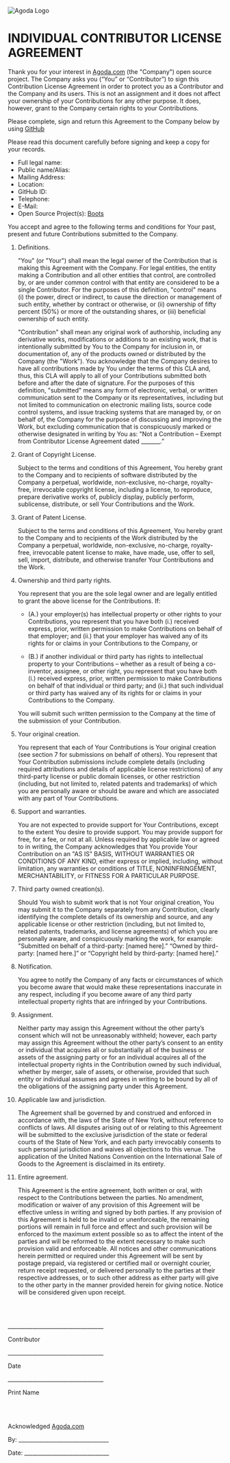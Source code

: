 ![Agoda Logo](https://avatars3.githubusercontent.com/u/19235448?v=4&s=200)

# INDIVIDUAL CONTRIBUTOR LICENSE AGREEMENT

Thank you for your interest in [Agoda.com](https://www.agoda.com) (the "Company") open source project. The Company asks you (“You” or “Contributor”) to sign this Contribution License Agreement in order to protect you as a Contributor and the Company and its users. This is not an assignment and it does not affect your ownership of your Contributions for any other purpose. It does, however, grant to the Company certain rights to your Contributions.

Please complete, sign and return this Agreement to the Company below by using [GitHub](https://github.com)

Please read this document carefully before signing and keep a copy for your records.

- Full legal name:
- Public name/Alias:
- Mailing Address:
- Location:
- GitHub ID:
- Telephone:
- E-Mail:
- Open Source Project(s): [Boots](https://github.com/agoda-com/boots)

You accept and agree to the following terms and conditions for Your past, present and future Contributions submitted to the Company.

1. Definitions.

    "You" (or "Your") shall mean the legal owner of the Contribution that is making this Agreement with the Company. For legal entities, the entity making a Contribution and all other entities that control, are controlled by, or are under common control with that entity are considered to be a single Contributor. For the purposes of this definition, "control" means (i) the power, direct or indirect, to cause the direction or management of such entity, whether by contract or otherwise, or (ii) ownership of fifty percent (50%) or more of the outstanding shares, or (iii) beneficial ownership of such entity.

    "Contribution" shall mean any original work of authorship, including any derivative works, modifications or additions to an existing work, that is intentionally submitted by You to the Company for inclusion in, or documentation of, any of the products owned or distributed by the Company (the "Work"). You acknowledge that the Company desires to have all contributions made by You under the terms of this CLA and, thus, this CLA will apply to all of your Contributions submitted both before and after the date of signature. For the purposes of this definition, "submitted" means any form of electronic, verbal, or written communication sent to the Company or its representatives, including but not limited to communication on electronic mailing lists, source code control systems, and issue tracking systems that are managed by, or on behalf of, the Company for the purpose of discussing and improving the Work, but excluding communication that is conspicuously marked or otherwise designated in writing by You as: "Not a Contribution – Exempt from Contributor License Agreement dated _______.”

2. Grant of Copyright License.

    Subject to the terms and conditions of this Agreement, You hereby grant to the Company and to recipients of software distributed by the Company a perpetual, worldwide, non-exclusive, no-charge, royalty-free, irrevocable copyright license, including a license, to reproduce, prepare derivative works of, publicly display, publicly perform, sublicense, distribute, or sell Your Contributions and the Work.

3. Grant of Patent License.

    Subject to the terms and conditions of this Agreement, You hereby grant to the Company and to recipients of the Work distributed by the Company a perpetual, worldwide, non-exclusive, no-charge, royalty-free, irrevocable patent license to make, have made, use, offer to sell, sell, import, distribute, and otherwise transfer Your Contributions and the Work.

4. Ownership and third party rights.

    You represent that you are the sole legal owner and are legally entitled to grant the above license for the Contributions. If:

    - (A.) your employer(s) has intellectual property or other rights to your Contributions, you represent that you have both (i.) received express, prior, written permission to make Contributions on behalf of that employer; and (ii.) that your employer has waived any of its rights for or claims in your Contributions to the Company, or

    - (B.) if another individual or third party has rights to intellectual property to your Contributions – whether as a result of being a co-inventor, assignee, or other right, you represent that you have both (i.) received express, prior, written permission to make Contributions on behalf of that individual or third party; and (ii.) that such individual or third party has waived any of its rights for or claims in your Contributions to the Company.

    You will submit such written permission to the Company at the time of the submission of your Contribution.

5. Your original creation.

    You represent that each of Your Contributions is Your original creation (see section 7 for submissions on behalf of others). You represent that Your Contribution submissions include
complete details (including required attributions and details of applicable license restrictions) of any third-party license or public domain licenses, or other restriction (including, but not limited to, related patents and trademarks) of which you are personally aware or should be aware and which are associated with any part of Your Contributions.

6. Support and warranties.

    You are not expected to provide support for Your Contributions, except to the extent You desire to provide support. You may provide support for free, for a fee, or not at all. Unless required by applicable law or agreed to in writing, the Company acknowledges that You provide Your Contribution on an "AS IS" BASIS, WITHOUT WARRANTIES OR CONDITIONS OF ANY KIND, either express or implied, including, without limitation, any warranties or conditions of TITLE, NONINFRINGEMENT, MERCHANTABILITY, or FITNESS FOR A PARTICULAR PURPOSE.

7. Third party owned creation(s).

    Should You wish to submit work that is not Your original creation, You may submit it to the Company separately from any Contribution, clearly identifying the complete details of its ownership and source, and any applicable license or other restriction (including, but not limited to, related patents, trademarks, and license agreements) of which you are personally aware, and conspicuously marking the work, for example: "Submitted on behalf of a third-party: [named here].” “Owned by third-party: [named here.]” or “Copyright held by third-party: [named here].”

8. Notification.

    You agree to notify the Company of any facts or circumstances of which you become aware that would make these representations inaccurate in any respect, including if you become aware of any third party intellectual property rights that are infringed by your Contributions.

9. Assignment.

    Neither party may assign this Agreement without the other party’s consent which will not be unreasonably withheld; however, each party may assign this Agreement without the other party’s consent to an entity or individual that acquires all or substantially all of the business or assets of the assigning party or for an individual acquires all of the intellectual property rights in the Contribution owned by such individual, whether by merger, sale of assets, or otherwise, provided that such entity or individual assumes and agrees in writing to be bound by all of the obligations of the assigning party under this Agreement.

10. Applicable law and jurisdiction.

    The Agreement shall be governed by and construed and enforced in accordance with, the laws of the State of New York, without reference to conflicts of laws. All disputes arising out of or relating to this Agreement will be submitted to the exclusive jurisdiction of the state or federal courts of the State of New York, and each party irrevocably consents to such personal jurisdiction and waives all objections to this venue. The application of the United Nations Convention on the International Sale of Goods to the Agreement is disclaimed in its entirety.

11. Entire agreement.

    This Agreement is the entire agreement, both written or oral, with respect to the Contributions between the parties. No amendment, modification or waiver of any provision of this Agreement will be effective unless in writing and signed by both parties. If any provision of this Agreement is held to be invalid or unenforceable, the remaining portions will remain in full force and effect and such provision will be enforced to the maximum extent possible so as to affect the intent of the parties and will be reformed to the extent necessary to make such provision valid and enforceable. All notices and other communications herein permitted or required under this Agreement will be sent by postage prepaid, via registered or certified mail or overnight courier, return receipt requested, or delivered personally to the parties at their respective addresses, or to such other address as either party will give to the other party in the manner provided herein for giving notice. Notice will be considered given upon receipt.

<br><br>

\___________________________________

Contributor

\___________________________________

Date

\___________________________________

Print Name

<br><br>

Acknowledged [Agoda.com](https://www.agoda.com)

By: _________________________________

Date: _______________________________
